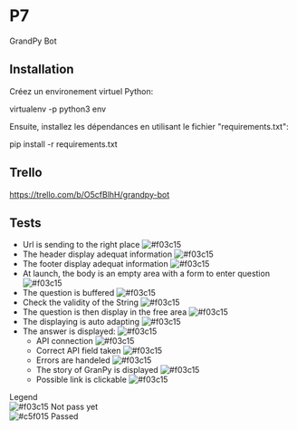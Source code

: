 # P7
GrandPy Bot

## Installation

Créez un environement virtuel Python:

virtualenv -p python3 env

Ensuite, installez les dépendances en utilisant le fichier "requirements.txt":

pip install -r requirements.txt

## Trello
https://trello.com/b/O5cfBlhH/grandpy-bot

## Tests
  * Url is sending to the right place ![#f03c15](https://placehold.it/15/f03c15/000000?text=+)
  * The header display adequat information ![#f03c15](https://placehold.it/15/f03c15/000000?text=+)
  * The footer display adequat information ![#f03c15](https://placehold.it/15/f03c15/000000?text=+)
  * At launch, the body is an empty area with a form to enter question ![#f03c15](https://placehold.it/15/f03c15/000000?text=+)
  * The question is buffered ![#f03c15](https://placehold.it/15/f03c15/000000?text=+)
  * Check the validity of the String ![#f03c15](https://placehold.it/15/f03c15/000000?text=+)
  * The question is then display in the free area ![#f03c15](https://placehold.it/15/f03c15/000000?text=+)
  * The displaying is auto adapting ![#f03c15](https://placehold.it/15/f03c15/000000?text=+)
  * The answer is displayed: ![#f03c15](https://placehold.it/15/f03c15/000000?text=+)
    * API connection ![#f03c15](https://placehold.it/15/f03c15/000000?text=+)
    * Correct API field taken ![#f03c15](https://placehold.it/15/f03c15/000000?text=+)
    * Errors are handeled ![#f03c15](https://placehold.it/15/f03c15/000000?text=+)
    * The story of GranPy is displayed ![#f03c15](https://placehold.it/15/f03c15/000000?text=+)
    * Possible link is clickable ![#f03c15](https://placehold.it/15/f03c15/000000?text=+)
    
Legend  
![#f03c15](https://placehold.it/15/f03c15/000000?text=+) Not pass yet  
![#c5f015](https://placehold.it/15/c5f015/000000?text=+) Passed
